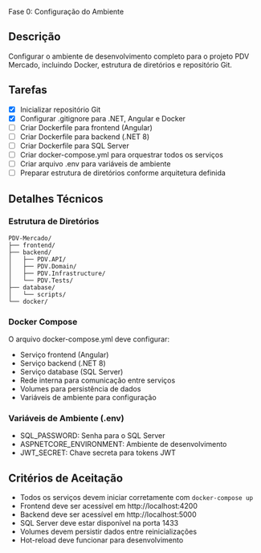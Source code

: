 Fase 0: Configuração do Ambiente

## Descrição
Configurar o ambiente de desenvolvimento completo para o projeto PDV Mercado, incluindo Docker, estrutura de diretórios e repositório Git.

## Tarefas
- [x] Inicializar repositório Git
- [x] Configurar .gitignore para .NET, Angular e Docker
- [ ] Criar Dockerfile para frontend (Angular)
- [ ] Criar Dockerfile para backend (.NET 8)
- [ ] Criar Dockerfile para SQL Server
- [ ] Criar docker-compose.yml para orquestrar todos os serviços
- [ ] Criar arquivo .env para variáveis de ambiente
- [ ] Preparar estrutura de diretórios conforme arquitetura definida

## Detalhes Técnicos

### Estrutura de Diretórios
```
PDV-Mercado/
├── frontend/
├── backend/
│   ├── PDV.API/
│   ├── PDV.Domain/
│   ├── PDV.Infrastructure/
│   └── PDV.Tests/
├── database/
│   └── scripts/
└── docker/
```

### Docker Compose
O arquivo docker-compose.yml deve configurar:
- Serviço frontend (Angular)
- Serviço backend (.NET 8)
- Serviço database (SQL Server)
- Rede interna para comunicação entre serviços
- Volumes para persistência de dados
- Variáveis de ambiente para configuração

### Variáveis de Ambiente (.env)
- SQL_PASSWORD: Senha para o SQL Server
- ASPNETCORE_ENVIRONMENT: Ambiente de desenvolvimento
- JWT_SECRET: Chave secreta para tokens JWT

## Critérios de Aceitação
- Todos os serviços devem iniciar corretamente com `docker-compose up`
- Frontend deve ser acessível em http://localhost:4200
- Backend deve ser acessível em http://localhost:5000
- SQL Server deve estar disponível na porta 1433
- Volumes devem persistir dados entre reinicializações
- Hot-reload deve funcionar para desenvolvimento
